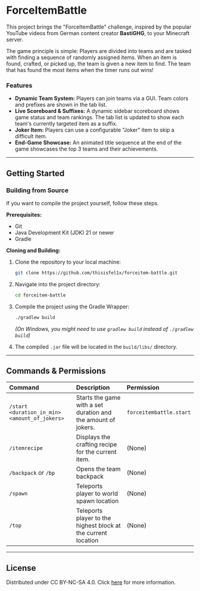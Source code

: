 # ForceItemBattle

[](https://opensource.org/licenses/MIT)

This project brings the "ForceItemBattle" challenge, inspired by the popular YouTube videos from German content creator **BastiGHG**, to your Minecraft server.

The game principle is simple: Players are divided into teams and are tasked with finding a sequence of randomly assigned items. When an item is found, crafted, or picked up, the team is given a new item to find. The team that has found the most items when the timer runs out wins\!

### Features

* **Dynamic Team System:** Players can join teams via a GUI. Team colors and prefixes are shown in the tab list.
* **Live Scoreboard & Suffixes:** A dynamic sidebar scoreboard shows game status and team rankings. The tab list is updated to show each team's currently targeted item as a suffix.
* **Joker Item:** Players can use a configurable "Joker" item to skip a difficult item.
* **End-Game Showcase:** An animated title sequence at the end of the game showcases the top 3 teams and their achievements.

-----

## Getting Started

### Building from Source

If you want to compile the project yourself, follow these steps.

**Prerequisites:**

* Git
* Java Development Kit (JDK) 21 or newer
* Gradle

**Cloning and Building:**

1.  Clone the repository to your local machine:

    ```sh
    git clone https://github.com/thisisfel1x/forceitem-battle.git
    ```

2.  Navigate into the project directory:

    ```sh
    cd forceitem-battle
    ```

3.  Compile the project using the Gradle Wrapper:

    ```sh
    ./gradlew build
    ```

    *(On Windows, you might need to use `gradlew build` instead of `./gradlew build`)*

4.  The compiled `.jar` file will be located in the `build/libs/` directory.

-----

## Commands & Permissions

| Command                                       | Description                                                   | Permission              |
|:----------------------------------------------|:--------------------------------------------------------------|:------------------------|
| `/start <duration_in_min> <amount_of_jokers>` | Starts the game with a set duration and the amount of jokers. | `forceitembattle.start` |
| `/itemrecipe`                                 | Displays the crafting recipe for the current item.            | (None)                  |
| `/backpack` or `/bp`                          | Opens the team backpack                                       | (None)                  |
| `/spawn`                                      | Teleports player to world spawn location                      | (None)                  |
| `/top`                                        | Teleports player to the highest block at the current location | (None)                  |

-----

## License

Distributed under CC BY-NC-SA 4.0. Click [here](https://creativecommons.org/licenses/by-nc-sa/4.0/deed.en) for more information.